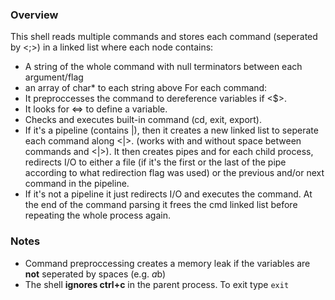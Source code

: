 ### Overview
This shell reads multiple commands and stores each command (seperated by <;>) in a linked list where each node contains:
  - A string of the whole command with null terminators between each argument/flag
  - an array of char* to each string above
For each command:
  - It preproccesses the command to dereference variables if <$>.
  - It looks for <=> to define a variable.
  - Checks and executes built-in command (cd, exit, export).
  - If it's a pipeline (contains |), then it creates a new linked list to seperate each command along <|>.
    (works with and without space between commands and <|>). It then creates pipes and for each child process, redirects I/O to either a file
    (if it's the first or the last of the pipe according to what redirection flag was used) or the previous and/or next command in the pipeline.
  - If it's not a pipeline it just redirects I/O and executes the command.
At the end of the command parsing it frees the cmd linked list before repeating the whole process again.

### Notes
  - Command preproccessing creates a memory leak if the variables are **not** seperated by spaces (e.g. $a$b)
  - The shell **ignores ctrl+c** in the parent process. To exit type ```exit```

